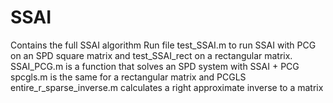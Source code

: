 # SSAI
Contains the full SSAI algorithm
Run file test\_SSAI.m to run SSAI with PCG on an SPD square matrix
and test\_SSAI\_rect on a rectangular matrix.
SSAI\_PCG.m is a function that solves an SPD system with SSAI + PCG
spcgls.m is the same for a rectangular matrix and PCGLS
entire\_r\_sparse\_inverse.m calculates a right approximate inverse to a matrix 
